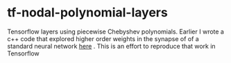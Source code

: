 # tf-nodal-polynomial-layers
Tensorflow layers using piecewise Chebyshev polynomials.  Earlier I wrote a c++ code that explored higher 
order weights in the synapse of of a standard neural network [here](https://www.researchgate.net/publication/276923198_Discontinuous_Piecewise_Polynomial_Neural_Networks) .  This is an effort to reproduce that work in Tensorflow 
